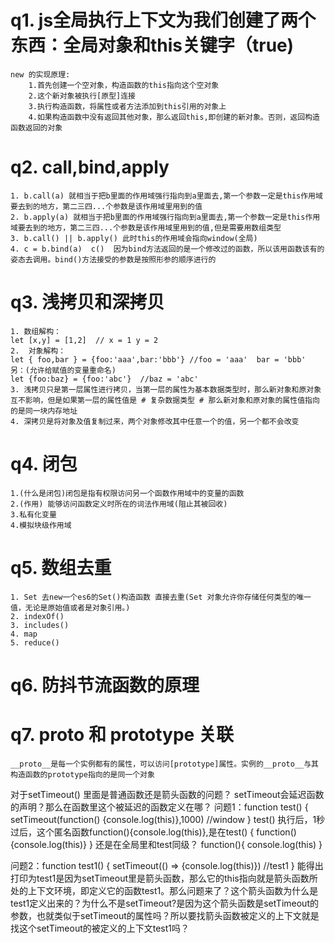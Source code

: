 # q1. js全局执行上下文为我们创建了两个东西：全局对象和this关键字（true)
    new 的实现原理:
        1.首先创建一个空对象，构造函数的this指向这个空对象
        2.这个新对象被执行[原型]连接
        3.执行构造函数，将属性或者方法添加到this引用的对象上
        4.如果构造函数中没有返回其他对象，那么返回this,即创建的新对象。否则，返回构造函数返回的对象

# q2. call,bind,apply
    1. b.call(a) 就相当于把b里面的作用域强行指向到a里面去,第一个参数一定是this作用域要去到的地方，第二三四...个参数是该作用域里用到的值
    2. b.apply(a) 就相当于把b里面的作用域强行指向到a里面去,第一个参数一定是this作用域要去到的地方，第二三四...个参数是该作用域里用到的值,但是需要用数组类型
    3. b.call() || b.apply() 此时this的作用域会指向window(全局)
    4. c = b.bind(a)  c()  因为bind方法返回的是一个修改过的函数，所以该用函数该有的姿态去调用。bind()方法接受的参数是按照形参的顺序进行的

# q3. 浅拷贝和深拷贝
    1. 数组解构：
    let [x,y] = [1,2]  // x = 1 y = 2
    2.  对象解构：
    let { foo,bar } = {foo:'aaa',bar:'bbb'} //foo = 'aaa'  bar = 'bbb'
    另：(允许给赋值的变量重命名)
    let {foo:baz} = {foo:'abc'}  //baz = 'abc'
    3. 浅拷贝只是第一层属性进行拷贝，当第一层的属性为基本数据类型时，那么新对象和原对象互不影响，但是如果第一层的属性值是 # 复杂数据类型 # 那么新对象和原对象的属性值指向的是同一块内存地址
    4. 深拷贝是将对象及值复制过来，两个对象修改其中任意一个的值，另一个都不会改变

# q4. 闭包
    1.(什么是闭包)闭包是指有权限访问另一个函数作用域中的变量的函数
    2.(作用) 能够访问函数定义时所在的词法作用域(阻止其被回收)
    3.私有化变量
    4.模拟块级作用域
# q5. 数组去重
    1. Set 去new一个es6的Set()构造函数 直接去重(Set 对象允许你存储任何类型的唯一值，无论是原始值或者是对象引用。)
    2. indexOf()
    3. includes()
    4. map
    5. reduce()
# q6. 防抖节流函数的原理

# q7. __proto__ 和 prototype 关联
    __proto__是每一个实例都有的属性，可以访问[prototype]属性。实例的__proto__与其构造函数的prototype指向的是同一个对象
    
    
对于setTimeout() 里面是普通函数还是箭头函数的问题？
setTimeout会延迟函数的声明？那么在函数里这个被延迟的函数定义在哪？
问题1：function test() {
    setTimeout(function() {console.log(this)},1000)  //window
}
test() 执行后，1秒过后，这个匿名函数function(){console.log(this)},是在test() {
    function(){console.log(this)}
}
还是在全局里和test同级？
function(){
    console.log(this)
}

问题2：function test1() {
    setTimeout(() => {console.log(this)})  //test1
}
能得出打印为test1是因为setTimeout里是箭头函数，那么它的this指向就是箭头函数所处的上下文环境，即定义它的函数test1。那么问题来了？这个箭头函数为什么是test1定义出来的？为什么不是setTimeout?是因为这个箭头函数是setTimeout的参数，也就类似于setTimeout的属性吗？所以要找箭头函数被定义的上下文就是找这个setTimeout的被定义的上下文test1吗？